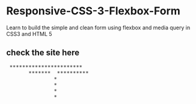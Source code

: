 # Responsive-CSS-3-Flexbox-Form
Learn to build the simple and clean form using flexbox and media query in CSS3 and HTML 5
<h2> check the site here </h2>
<pre> ***********************
       *******  **********
               *
               *
               *
               *
<a href = "https://sachin-flexbox-login.netlify.app"></a>
